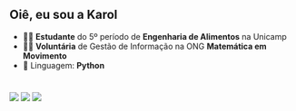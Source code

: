 ## Oiê, eu sou a Karol

* 👩‍🎓 **Estudante** do 5º período de **Engenharia de Alimentos** na Unicamp
* 👩‍💻 **Voluntária** de Gestão de Informação na ONG **Matemática em Movimento**
* 🐍 Linguagem: **Python**
#
<div> 
  <a href = "mailto:a231127@dac.unicamp.br"><img src="https://img.shields.io/badge/Gmail-D14836?style=for-the-badge&logo=gmail&logoColor=white" target="_blank"></a>
  <a href="https://www.linkedin.com/in/ana-karol" target="_blank"><img src="https://img.shields.io/badge/-LinkedIn-%230077B5?style=for-the-badge&logo=linkedin&logoColor=white" target="_blank"></a> 
  <a href="https://instagram.com/anakxrol" target="_blank"><img src="https://img.shields.io/badge/-Instagram-%23E4405F?style=for-the-badge&logo=instagram&logoColor=white" target="_blank"></a>
 
</div>

